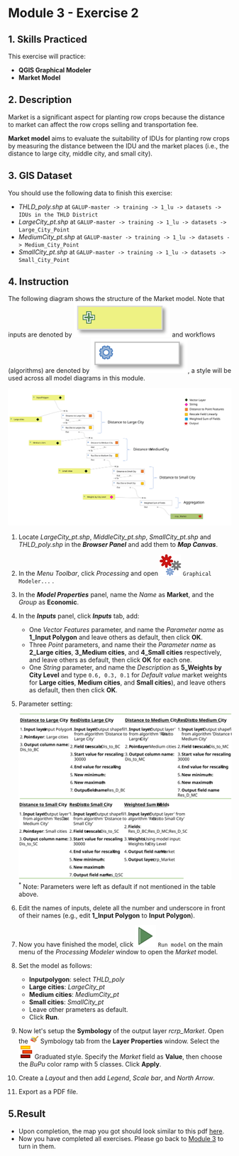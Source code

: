 # Module 3 - Exercise 2

## 1. Skills Practiced

This exercise will practice:

- **QGIS Graphical Modeler**
- **Market Model**

## 2. Description

Market is a significant aspect for planting row crops because the distance to
market can affect the row crops selling and transportation fee.

**Market model** aims to evaluate the suitability of IDUs for planting row
crops by measuring the distance between the IDU and the market places (i.e.,
the distance to large city, middle city, and small city).

## 3. GIS Dataset

You should use the following data to finish this exercise:
- _THLD\_poly.shp_ at
`GALUP-master -> training -> 1_lu -> datasets -> IDUs in the THLD District`
- _LargeCity\_pt.shp_ at
`GALUP-master -> training -> 1_lu -> datasets -> Large_City_Point`
- _MediumCity\_pt.shp_ at
`GALUP-master -> training -> 1_lu -> datasets -> Medium_City_Point`
- _SmallCity\_pt.shp_ at
`GALUP-master -> training -> 1_lu -> datasets -> Small_City_Point`

## 4. Instruction

The following diagram shows the structure of the Market model. Note that inputs are denoted by ![Input](../../../images/Input.svg) and  workflows (algorithms) are denoted by ![Workflow](../../../images/Workflow.svg), a style will be used across all model diagrams in this module.

![marketmodelmap](../../../images/Model%20Map/Market.svg)

1. Locate _LargeCity\_pt.shp_, _MiddleCity\_pt.shp_, _SmallCity\_pt.shp_ and
_THLD\_poly.shp_ in the **_Browser Panel_** and add them to **_Map Canvas_**.
2. In the _Menu Toolbar_, click _Processing_ and open ![gm](../../../images/processingModel.svg) `Graphical Modeler...` .
3. In the **_Model Properties_** panel, name the _Name_ as **Market**, and
the _Group_ as **Economic**.
4. In the **_Inputs_** panel, click **_Inputs_** tab, add:
   - One _Vector Features_ parameter, and name the _Parameter name_ as
**1_Input Polygon** and leave others as default, then click **OK**.
   - Three _Point_ parameters, and name their the _Parameter name_ as
**2_Large cities**, **3_Medium cities**, and **4_Small cities** respectively, and
leave others as default, then click **OK** for each one.
   - One _String_ parameter, and name the _Description_ as
**5_Weights by City Level** and type `0.6, 0.3, 0.1` for _Default value_
market weights for **Large cities**, **Medium cities**, and **Small cities**),
and leave others as default, then then click **OK**.
5. Parameter setting:

   ![m1](../../../images/PrameterSetting/m1.svg)
<br><sup>*</sup>
Note: Parameters were left as default if not mentioned in the table above.

6. Edit the names of inputs, delete all the number and underscore in front of their names (e.g., edit **1_Input Polygon** to **Input Polygon**).

7. Now you have finished the model, click ![st](../../../images/mActionStart.svg)
`Run model`  on the main menu of the _Processing Modeler_ window to open the
_Market_ model.
8. Set the model as follows:
   - **Inputpolygon**: select _THLD\_poly_
   - **Large cities**: _LargeCity\_pt_
   - **Medium cities**: _MediumCity\_pt_
   - **Small cities**: _SmallCity\_pt_
   - Leave other prameters as default.
   - Click **Run**.
9. Now let's setup the **Symbology** of the output layer _rcrp\_Market_.
Open the <img src="../../../images/M2E1/symbology.svg" alt= "AttrTbl" width="20">
Symbology tab from the **Layer Properties** window. Select the ![graduated](../../../images/M2E1/rendererGraduatedSymbol.svg) Graduated style. Specify the _Market_
field as **Value**, then choose the _BuPu_ color ramp with 5 classes. Click **Apply**.
10. Create a _Layout_ and then add _Legend_, _Scale bar_, and _North Arrow_.
11. Export as a PDF file.

## 5.Result

- Upon completion, the map you got should look similar to this pdf
  [here](../pdf_maps/rcrp_Market.pdf).
- Now you have completed all exercises. Please go back to
  [Module 3](https://github.com/SERVIR-WA/GALUP/blob/master/training/1_lu/modules/module3.md#4-exercises-and-post-training-survey) to turn in them.